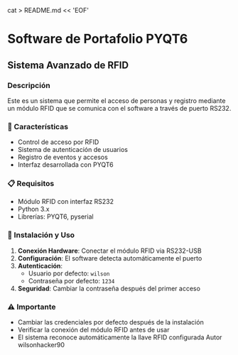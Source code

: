 cat > README.md << 'EOF'
# Software de Portafolio PYQT6
## Sistema Avanzado de RFID

### Descripción
Este es un sistema que permite el acceso de personas y registro mediante un módulo RFID que se comunica con el software a través de puerto RS232.

### 🚀 Características
- Control de acceso por RFID
- Sistema de autenticación de usuarios
- Registro de eventos y accesos
- Interfaz desarrollada con PYQT6

### 📋 Requisitos
- Módulo RFID con interfaz RS232
- Python 3.x
- Librerías: PYQT6, pyserial

### 🔧 Instalación y Uso
1. **Conexión Hardware**: Conectar el módulo RFID via RS232-USB
2. **Configuración**: El software detecta automáticamente el puerto
3. **Autenticación**: 
   - Usuario por defecto: `wilson`
   - Contraseña por defecto: `1234`
4. **Seguridad**: Cambiar la contraseña después del primer acceso

### ⚠️ Importante
- Cambiar las credenciales por defecto después de la instalación
- Verificar la conexión del módulo RFID antes de usar
- El sistema reconoce automáticamente la llave RFID configurada
Autor wilsonhacker90

